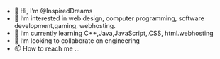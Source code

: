 - 👋 Hi, I’m @InspiredDreams
- 👀 I’m interested in web design, computer programming, software development,gaming, webhosting.
- 🌱 I’m currently learning C++,Java,JavaScript,.CSS, html.webhosting 
- 💞️ I’m looking to collaborate on engineering 
- 📫 How to reach me ...

<!---
InspiredDreams/InspiredDreams is a ✨ special ✨ repository because its `README.md` (this file) appears on your GitHub profile.
You can click the Preview link to take a look at your changes.
--->
